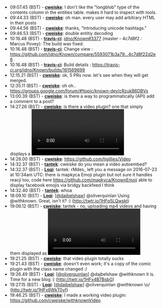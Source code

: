 * <a id="09:07.45">09:07.45 (BST)</a> - __[cweiske](https://github.com/cweiske)__: I don't like the "longblob" type of the contents column in the entities table. makes it hard to inspect with tools.
* <a id="09:44.33">09:44.33 (BST)</a> - __[cweiske](https://github.com/cweiske)__: oh man. every user may add arbitrary HTML in their posts
* <a id="09:44.56">09:44.56 (BST)</a> - __[cweiske](https://github.com/cweiske)__: thanks, "Introducing unicode hashtags."
* <a id="09:46.53">09:46.53 (BST)</a> - __[cweiske](https://github.com/cweiske)__: double entitiy decoding
* <a id="10:16.48">10:16.48 (BST)</a> - __[travis-ci](https://github.com/travis-ci)__: <a href="https://github.com/idno/Known/issues/3377">idno/Known#3377</a> (master - 4c7d8f2 : Marcus Povey): The build was fixed.
* <a id="10:16.48">10:16.48 (BST)</a> - __[travis-ci](https://github.com/travis-ci)__: Change view : https://github.com/idno/Known/compare/5593071b3a79...4c7d8f22d2e6
* <a id="10:16.48">10:16.48 (BST)</a> - __[travis-ci](https://github.com/travis-ci)__: Build details : https://travis-ci.org/idno/Known/builds/161569699
* <a id="12:15.21">12:15.21 (BST)</a> - __[cweiske](https://github.com/cweiske)__: ok, 5 PRs now. let's see when they will get merged.
* <a id="12:35.11">12:35.11 (BST)</a> - __[cweiske](https://github.com/cweiske)__: oh oh.. https://groups.google.com/forum/#!topic/known-dev/cRzukB6DBVs
* <a id="13:00.39">13:00.39 (BST)</a> - __[cweiske](https://github.com/cweiske)__: is there a way to programmatically (API) add a comment to a post?
* <a id="14:27.26">14:27.26 (BST)</a> - __[cweiske](https://github.com/cweiske)__: is there a video plugin? one that simply displays a <video> tag?
* <a id="14:28.00">14:28.00 (BST)</a> - __[cweiske](https://github.com/cweiske)__: https://github.com/tjgillies/Video
* <a id="14:32.37">14:32.37 (BST)</a> - __[tantek](https://github.com/tantek)__: cweiske do you mean a video autoembed?
* <a id="14:32.37">14:32.37 (BST)</a> - __[Loqi](https://github.com/Loqi)__: tantek: rMdes_ left you a message on 2016-07-23 at 10:34am UTC: there is mapkyca Emoji plugin but not sure it handles reacji too, code here https://github.com/mapkyca/KnownEmoji able to display facebook emojis via bridgy backfeed I think
* <a id="14:32.40">14:32.40 (BST)</a> - __[tantek](https://github.com/tantek)__: whoa
* <a id="18:09.10">18:09.10 (BST)</a> - __[Loqi](https://github.com/Loqi)__: [<a href="https://twitter.com/dajbelshaw">@dajbelshaw</a>] @oliverquinlan Using @withknown. Great, isn't it? :) (http://twtr.io/1HFq5LQwskt)
* <a id="19:06.12">19:06.12 (BST)</a> - __[cweiske](https://github.com/cweiske)__: tantek - no, uploading mp4 videos and having them displayed as <video> tag
* <a id="19:21.25">19:21.25 (BST)</a> - __[cweiske](https://github.com/cweiske)__: that video plugin totally sucks
* <a id="19:21.43">19:21.43 (BST)</a> - __[cweiske](https://github.com/cweiske)__: doesn't even work; it's a copy of the comic plugin with the class name changed :/
* <a id="19:26.49">19:26.49 (BST)</a> - __[Loqi](https://github.com/Loqi)__: [<a href="https://twitter.com/oliverquinlan">@oliverquinlan</a>] @dajbelshaw @withknown it is. Time for a new blog :) (http://twtr.io/1HFx4B7BsbG)
* <a id="19:27.15">19:27.15 (BST)</a> - __[Loqi](https://github.com/Loqi)__: [<a href="https://twitter.com/dajbelshaw">@dajbelshaw</a>] @oliverquinlan @withknown \o/ (http://twtr.io/1HFx6WkT0yf)
* <a id="19:46.25">19:46.25 (BST)</a> - __[cweiske](https://github.com/cweiske)__: I made a working video plugin: https://github.com/cweiske/withknownVideo
